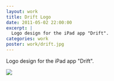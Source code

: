 ```yaml
---
layout: work
title: Drift Logo
date: 2011-05-02 22:00:00
excerpt: |
  Logo design for the iPad app "Drift".
categories: work
poster: work/drift.jpg
---
```


Logo design for the iPad app "Drift".

<div class="wide-750">
  <img src="{% asset_path work/drift.jpg %}" />
</div>

